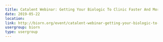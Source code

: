```yaml
---
title: Catalent Webinar: Getting Your Biologic To Clinic Faster And More Efficiently
date: 2019-05-22
location: 
link: http://biorn.org/event/catalent-webinar-getting-your-biologic-to-clinic-faster-and-more-efficiently/
usergroup: biorn
type: usergroup
---
```

